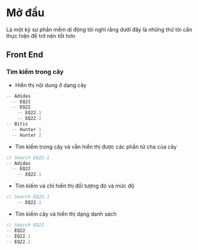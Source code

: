 # Mở đầu
Là một kỹ sư phần mềm di động tôi nghĩ rằng dưới đây là những thứ tôi cần thực hiện để trở nên tốt hơn

## Front End
### Tìm kiếm trong cây
- Hiển thị nội dung ở dạng cây
```dart
-- Adidas
  -- EQ21
  -- EQ22
    -- EQ22.1
    -- EQ22.2
-- Bitis
  -- Hunter 1
  -- Hunter 2
```
- Tìm kiếm trong cây và vẫn hiển thị được các phần tử cha của cây
```dart
// Search EQ22.1
-- Adidas
  -- EQ22
    -- EQ22.1
```
- Tìm kiếm và chỉ hiển thị đối tượng đó và mức độ
```dart
// Search EQ22.1
    -- EQ22.1
```
- Tìm kiếm cây và hiển thị dạng danh sách
```dart
// Search EQ22
-- EQ22
-- EQ22.1
-- EQ22.2
```
